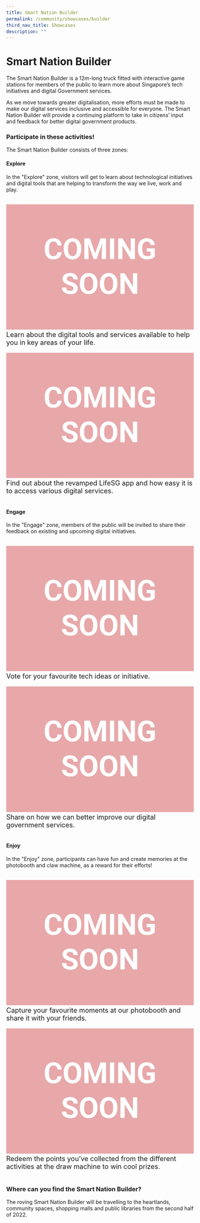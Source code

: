```yaml
---
title: Smart Nation Builder
permalink: /community/showcases/builder
third_nav_title: Showcases
description: ""
---
```

# Smart Nation Builder 

The Smart Nation Builder is a 12m-long truck fitted with interactive game stations for members of the public to learn more about Singapore’s tech initiatives and digital Government services. 

As we move towards greater digitalisation, more efforts must be made to make our digital services inclusive and accessible for everyone. The Smart Nation Builder will provide a continuing platform to take in citizens’ input and feedback for better digital government products.


### Participate in these activities!

The Smart Nation Builder consists of three zones:


#### Explore

In the "Explore" zone, visitors will get to learn about technological initiatives and digital tools that are helping to transform the way we live, work and play.

<br>
<div class="row">
<div class="col"> 
<img src="/images/community/coming-soon.jpg" alt="Smart Nation Builder Explore Zone"></a><br>
<div class="para" style="font-size:18px">Learn about the digital tools and services available to help you in key areas of your life.
</div>
<br>

</div>
	<div class="col"> 
<img src="/images/community/coming-soon.jpg" alt="Smart Nation Builder Explore Zone"></a><br>
	<div class="para" style="font-size:18px">Find out about the revamped LifeSG app and how easy it is to access various digital services.
</div>
<br>

</div></div>

#### Engage

In the "Engage" zone, members of the public will be invited to share their feedback on existing and upcoming digital initiatives.

<br>
<div class="row">
<div class="col"> 
<img src="/images/community/coming-soon.jpg" alt="Smart Nation Builder Explore Zone"></a><br>
<div class="para" style="font-size:18px">Vote for your favourite tech ideas or initiative.
</div>
<br>

</div>
	<div class="col"> 
<img src="/images/community/coming-soon.jpg" alt="Smart Nation Builder Explore Zone"></a><br>
	<div class="para" style="font-size:18px">Share on how we can better improve our digital government services. 
</div>
<br>

</div></div>

#### Enjoy

In the "Enjoy" zone, participants can have fun and create memories at the photobooth and claw machine, as a reward for their efforts!

<br>
<div class="row">
<div class="col"> 
<img src="/images/community/coming-soon.jpg" alt="Smart Nation Builder Explore Zone"></a><br>
<div class="para" style="font-size:18px">Capture your favourite moments at our photobooth and share it with your friends. 
</div>
<br>

</div>
	<div class="col"> 
<img src="/images/community/coming-soon.jpg" alt="Smart Nation Builder Explore Zone"></a><br>
	<div class="para" style="font-size:18px">Redeem the points you’ve collected from the different activities at the draw machine to win cool prizes.
</div>
<br>

</div></div>

### Where can you find the Smart Nation Builder?

The roving Smart Nation Builder will be travelling to the heartlands, community spaces, shopping malls and public libraries from the second half of 2022.